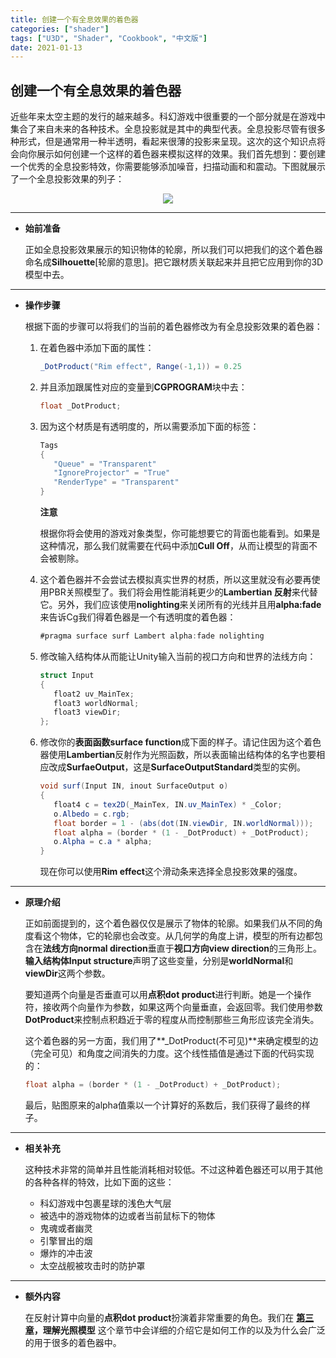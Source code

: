 ```yaml
---
title: 创建一个有全息效果的着色器
categories: ["shader"]
tags: ["U3D", "Shader", "Cookbook", "中文版"]
date: 2021-01-13
---
```


## 创建一个有全息效果的着色器

近些年来太空主题的发行的越来越多。科幻游戏中很重要的一个部分就是在游戏中集合了来自未来的各种技术。全息投影就是其中的典型代表。全息投影尽管有很多种形式，但是通常用一种半透明，看起来很薄的投影来呈现。这次的这个知识点将会向你展示如何创建一个这样的着色器来模拟这样的效果。我们首先想到：要创建一个优秀的全息投影特效，你需要能够添加噪音，扫描动画和和震动。下图就展示了一个全息投影效果的列子：

<div align="center"><img src="https://linkliu.github.io/game-tech-post/assets/img/shader_book/diagram22.png"/></div>

***





- **始前准备**

  正如全息投影效果展示的知识物体的轮廓，所以我们可以把我们的这个着色器命名成**Silhouette**[轮廓的意思]。把它跟材质关联起来并且把它应用到你的3D模型中去。

***




- **操作步骤**

  根据下面的步骤可以将我们的当前的着色器修改为有全息投影效果的着色器：

  1. 在着色器中添加下面的属性：

     ```c#
     _DotProduct("Rim effect", Range(-1,1)) = 0.25
     ```

  2. 并且添加跟属性对应的变量到**CGPROGRAM**块中去：

     ```c#
     float _DotProduct;
     ```

  3. 因为这个材质是有透明度的，所以需要添加下面的标签：

     ```c#
     Tags
     {
     	"Queue" = "Transparent"
     	"IgnoreProjector" = "True"
     	"RenderType" = "Transparent"
     }
     ```

     **注意**

     根据你将会使用的游戏对象类型，你可能想要它的背面也能看到。如果是这种情况，那么我们就需要在代码中添加**Cull Off**，从而让模型的背面不会被剔除。

  4. 这个着色器并不会尝试去模拟真实世界的材质，所以这里就没有必要再使用PBR关照模型了。我们将会用性能消耗更少的**Lambertian 反射**来代替它。另外，我们应该使用**nolighting**来关闭所有的光线并且用**alpha:fade**来告诉Cg我们得着色器是一个有透明度的着色器：

     ```c#
     #pragma surface surf Lambert alpha:fade nolighting
     ```

  5. 修改输入结构体从而能让Unity输入当前的视口方向和世界的法线方向：

     ```c#
     struct Input
     {
     	float2 uv_MainTex;
     	float3 worldNormal;
     	float3 viewDir;
     };
     ```

     

  6. 修改你的**表面函数surface function**成下面的样子。请记住因为这个着色器使用**Lambertian**反射作为光照函数，所以表面输出结构体的名字也要相应改成**SurfaeOutput**，这是**SurfaceOutputStandard**类型的实例。

     ```c#
     void surf(Input IN, inout SurfaceOutput o)
     {
     	float4 c = tex2D(_MainTex, IN.uv_MainTex) * _Color;
     	o.Albedo = c.rgb;
     	float border = 1 - (abs(dot(IN.viewDir, IN.worldNormal)));
     	float alpha = (border * (1 - _DotProduct) + _DotProduct);
     	o.Alpha = c.a * alpha;
     }
     ```

     现在你可以使用**Rim effect**这个滑动条来选择全息投影效果的强度。

***




- **原理介绍**

  正如前面提到的，这个着色器仅仅是展示了物体的轮廓。如果我们从不同的角度看这个物体，它的轮廓也会改变。从几何学的角度上讲，模型的所有边都包含在**法线方向normal direction**垂直于**视口方向view direction**的三角形上。**输入结构体Input structure**声明了这些变量，分别是**worldNormal**和**viewDir**这两个参数。

  要知道两个向量是否垂直可以用**点积dot product**进行判断。她是一个操作符，接收两个向量作为参数，如果这两个向量垂直，会返回零。我们使用参数**DotProduct**来控制点积趋近于零的程度从而控制那些三角形应该完全消失。

  这个着色器的另一方面，我们用了**_DotProduct(不可见)**来确定模型的边（完全可见）和角度之间消失的力度。这个线性插值是通过下面的代码实现的：

  ```c#
  float alpha = (border * (1 - _DotProduct) + _DotProduct);
  ```

  最后，贴图原来的alpha值乘以一个计算好的系数后，我们获得了最终的样子。

***




- **相关补充**

  这种技术非常的简单并且性能消耗相对较低。不过这种着色器还可以用于其他的各种各样的特效，比如下面的这些：

  - 科幻游戏中包裹星球的浅色大气层
  - 被选中的游戏物体的边或者当前鼠标下的物体
  - 鬼魂或者幽灵
  - 引擎冒出的烟
  - 爆炸的冲击波
  - 太空战舰被攻击时的防护罩

***




- **额外内容**

  在反射计算中向量的**点积dot product**扮演着非常重要的角色。我们在 **[第三章]()，理解光照模型** 这个章节中会详细的介绍它是如何工作的以及为什么会广泛的用于很多的着色器中。

